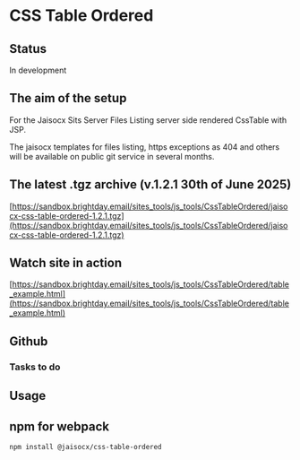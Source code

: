 # CSS Table Ordered


## Status

In development



## The aim of the setup

For the Jaisocx Sits Server Files Listing server side rendered CssTable with JSP.

The jaisocx templates for files listing, https exceptions as 404 and others will be available on public git service in several months.



## The latest .tgz archive (v.1.2.1 30th of June 2025)

[https://sandbox.brightday.email/sites_tools/js_tools/CssTableOrdered/jaisocx-css-table-ordered-1.2.1.tgz](https://sandbox.brightday.email/sites_tools/js_tools/CssTableOrdered/jaisocx-css-table-ordered-1.2.1.tgz)


## Watch site in action

[https://sandbox.brightday.email/sites_tools/js_tools/CssTableOrdered/table_example.html](https://sandbox.brightday.email/sites_tools/js_tools/CssTableOrdered/table_example.html)




## Github

[]()




### Tasks to do




## Usage



## npm for webpack



```
npm install @jaisocx/css-table-ordered
```



